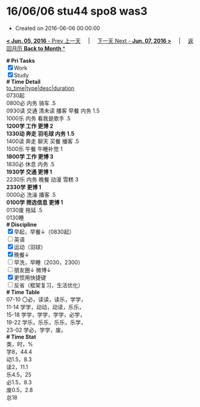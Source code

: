 # 16/06/06 stu44 spo8 was3

- Created on 2016-06-06 00:00:00

[**< Jun. 05, 2016** - Prev 上一天](_archived/lifelogs/2016/06/d05.md) &nbsp; &nbsp; | &nbsp; &nbsp; [下一天 Next - **Jun. 07, 2016 >**](_archived/lifelogs/2016/06/d07.md) &nbsp; &nbsp; |  &nbsp; &nbsp; [返回月历 **Back to Month ^**](_archived/lifelogs/2016/06/index.md)
<br/><div><b># Pri Tasks</b></div><div><input checked="true" type="checkbox"/>Work</div><div><input checked="true" type="checkbox"/>Study</div><div><b># Time Detail</b></div><div><u>to_time|type|desc|duration</u></div><div>0730起</div><div>0800必 内务 骑车 .5</div><div>0930读 交通 清未读 播客 早餐 内务 1.5</div><div>1000乐 内务 看我是歌手 .5</div><div><b>1200学 工作 更博 2</b></div><div><b>1330动 奔走 羽毛球 内务 1.5</b></div><div>1400读 奔走 聊天 买餐 播客 .5</div><div>1500乐 午餐 午睡补觉 1</div><div><b>1800学 工作 更博 3</b></div><div>1830必 休息 内务 .5</div><div><b>1930学 交通 更博 1</b></div><div>2230乐 内务 晚餐 动漫 雪糕 3</div><div><b>2330学 更博 1</b></div><div>0000必 洗澡 播客 .5</div><div><b>0100学 筛选信息 更博 1</b></div><div>0130废 拖延 .5</div><div>0130睡</div><div><b># Discipline</b></div><div><input checked="true" type="checkbox"/>早起，早餐↓（0830起）</div><div><input type="checkbox"/>英语</div><div><input checked="true" type="checkbox"/>运动（羽球）</div><div><input checked="true" type="checkbox"/>晚餐↓</div><div><input type="checkbox"/>早洗，早睡（2030，2300）</div><div><b><input type="checkbox"/></b>朋友圈↓ 微博↓</div><div><input checked="true" type="checkbox"/>更惯用快捷键</div><div><input type="checkbox"/>反省（框架复习，生活优化）</div><div><b># Time Table</b></div><div>07-10 〇必，读读，读乐，学学，</div><div>11-14 学学，动动，动读，乐乐，</div><div>15-18 学学，学学，学学，必学，</div><div>19-22 学乐，乐乐，乐乐，乐学，</div><div>23-02 学必，学学，废。</div><div><b># Time Stat</b></div><div>类，时，%</div><div>学8，44.4</div><div>动1.5，8.3</div><div>读2，11.1</div><div>乐4.5，25</div><div>必1.5，8.3</div><div>废0.5，2.8</div><div>总18</div>
